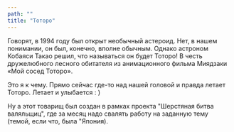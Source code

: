 ```yaml
---
path: ""
title: "Тоторо"
---
```

Говорят, в 1994 году был открыт необычный астероид. Нет, в нашем понимании, он был, конечно, вполне обычным. Однако астроном Кобаяси Такао решил, что называться он будет Тоторо! В честь дружелюбного лесного обитателя из анимационного фильма Миядзаки «Мой сосед Тоторо». 

Это я к чему. Прямо сейчас где-то над нашей головой и правда летает Тоторо. Летает и улыбается : )

Ну а этот товарищ был создан в рамках проекта "Шерстяная битва валяльщиц", где за месяц надо свалять работу на заданную тему (темой, если что, была "Япония). 
